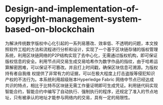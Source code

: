 # Design-and-implementation-of-copyright-management-system-based-on-blockchain
为解决传统数字版权中心化引起的一系列易篡改、效率低、不透明的问题，本文按 照软件工程的方法和流程进行分析和设计，实现了一个基于区块链存储的版权管理系统，利用区块链网络的P2P结构实现了去中心化，无需通过版权机构，即可保证版权信息的安全。利用节点间交易生成交易哈希作为数字作品的指纹，由于哈希运算解密困难，可以保证不可篡改。并且打上时间戳，确保区块信息可溯源。为版权持有者自我维 权提供了非常有力的证据，可以在极大程度上打击盗版等侵犯知识产权的不法行为。本系统利用超级账本Hyperledge Fabric 网络中节点已经达成共识的特点，相比于比特币区块链无需工作量证明即可生成凭证。利用链代码实现智能合约，智能合约中编写了自动执行、强制执行的程序，还规定了准入的节点地址，只有被承认的地址才能参与网络内的交易，具有一定的局限性。
